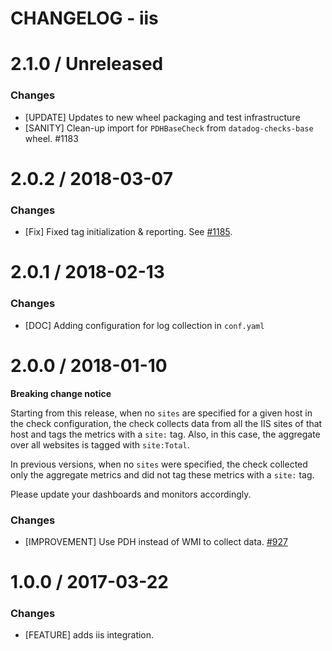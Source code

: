 # CHANGELOG - iis

2.1.0 / Unreleased
==================
### Changes

* [UPDATE] Updates to new wheel packaging and test infrastructure
* [SANITY] Clean-up import for `PDHBaseCheck` from `datadog-checks-base` wheel. #1183

2.0.2 / 2018-03-07
==================
### Changes
* [Fix] Fixed tag initialization & reporting. See [#1185][].

2.0.1 / 2018-02-13
==================
### Changes

* [DOC] Adding configuration for log collection in `conf.yaml`

2.0.0 / 2018-01-10
==================

**Breaking change notice**

Starting from this release, when no `sites` are specified for a given host in the check configuration,
the check collects data from all the IIS sites of that host and tags the metrics with a `site:` tag. Also, in this case, the aggregate
over all websites is tagged with `site:Total`.

In previous versions, when no `sites` were specified, the check collected only the aggregate metrics and did not tag these metrics with
a `site:` tag.

Please update your dashboards and monitors accordingly.

### Changes

* [IMPROVEMENT] Use PDH instead of WMI to collect data. [#927][]


1.0.0 / 2017-03-22
==================

### Changes

* [FEATURE] adds iis integration.

<!--- The following link definition list is generated by PimpMyChangelog --->
[#927]: https://github.com/DataDog/integrations-core/issues/927
[#1185]: https://github.com/DataDog/integrations-core/issues/1185
